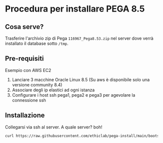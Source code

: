 # Procedura per installare PEGA 8.5

## Cosa serve?

Trasferire l'archivio zip di Pega `116967_Pega8.53.zip` nel server dove verrà installato il database sotto `/tmp`.

## Pre-requisiti

Esempio con AWS EC2

1. Lanciare 3 macchine Oracle Linux 8.5 (Su aws è disponibile solo una versione community 8.4)
2. Associare degli ip elastici ad ogni istanza
3. Configurare i host ssh pega1, pega2 e pega3 per agevolare la connessione ssh

## Installazione

Collegarsi via ssh al server. A quale server? boh!

```bash
curl https://raw.githubusercontent.com/ethiclab/pega-install/main/bootstrap.sh | sudo bash
```
